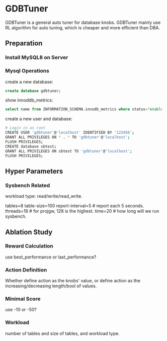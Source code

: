 # GDBTuner

GDBTuner is a general auto tuner for database knobs. GDBTuner mainly use RL algorithm for auto tuning, which is cheaper and more efficient than DBA. 

## Preparation

### Install MySQL8 on Server

### Mysql Operations

create a new database:

```sql
create database gdbtuner;
```

show innoddb_metrics:

```sql
select name from INFORMATION_SCHEMA.innodb_metrics where status="enabled" order by name; 
```

create a new user and database:

```bash
# Login in as root
CREATE USER 'gdbtuner'@'localhost' IDENTIFIED BY '123456';
GRANT ALL PRIVILEGES ON * . * TO 'gdbtuner'@'localhost';
FLUSH PRIVILEGES;
CREATE database sbtest;
GRANT ALL PRIVILEGES ON sbtest TO 'gdbtuner'@'localhost';
FLUSH PRIVILEGES;
```

## Hyper Parameters

### Sysbench Related

workload type: read/write/read_write.

tables=8
table-size=100
report-interval=5 # report each 5 seconds.
threads=16 # for projgw, 128 is the highest.
time=20 # how long will we run sysbench.

## Ablation Study

### Reward Calculation

use best_performance or last_performance?

### Action Definition

Whether define action as the knobs' value, or define action as the increasing/decreasing length/bool of values.

### Minimal Score

use -10 or -50?

### Workload

number of tables and size of tables, and workload type.
